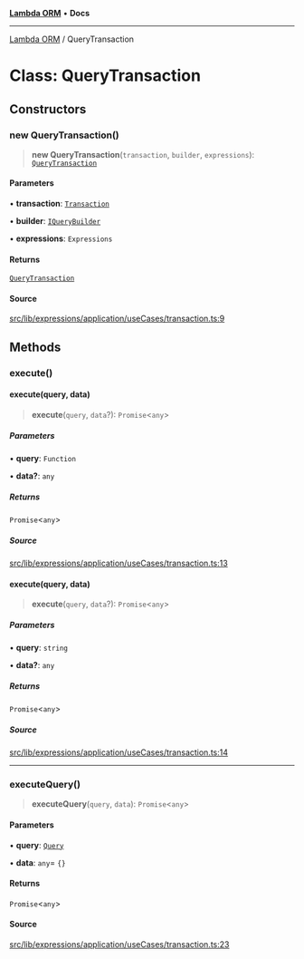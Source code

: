 [**Lambda ORM**](../README.md) • **Docs**

***

[Lambda ORM](../README.md) / QueryTransaction

# Class: QueryTransaction

## Constructors

### new QueryTransaction()

> **new QueryTransaction**(`transaction`, `builder`, `expressions`): [`QueryTransaction`](QueryTransaction.md)

#### Parameters

• **transaction**: [`Transaction`](Transaction.md)

• **builder**: [`IQueryBuilder`](../interfaces/IQueryBuilder.md)

• **expressions**: `Expressions`

#### Returns

[`QueryTransaction`](QueryTransaction.md)

#### Source

[src/lib/expressions/application/useCases/transaction.ts:9](https://github.com/lambda-orm/lambdaorm/blob/46e86d864b5f4223fb0b1052cc3ab701d4af5a21/src/lib/expressions/application/useCases/transaction.ts#L9)

## Methods

### execute()

#### execute(query, data)

> **execute**(`query`, `data`?): `Promise`\<`any`\>

##### Parameters

• **query**: `Function`

• **data?**: `any`

##### Returns

`Promise`\<`any`\>

##### Source

[src/lib/expressions/application/useCases/transaction.ts:13](https://github.com/lambda-orm/lambdaorm/blob/46e86d864b5f4223fb0b1052cc3ab701d4af5a21/src/lib/expressions/application/useCases/transaction.ts#L13)

#### execute(query, data)

> **execute**(`query`, `data`?): `Promise`\<`any`\>

##### Parameters

• **query**: `string`

• **data?**: `any`

##### Returns

`Promise`\<`any`\>

##### Source

[src/lib/expressions/application/useCases/transaction.ts:14](https://github.com/lambda-orm/lambdaorm/blob/46e86d864b5f4223fb0b1052cc3ab701d4af5a21/src/lib/expressions/application/useCases/transaction.ts#L14)

***

### executeQuery()

> **executeQuery**(`query`, `data`): `Promise`\<`any`\>

#### Parameters

• **query**: [`Query`](Query.md)

• **data**: `any`= `{}`

#### Returns

`Promise`\<`any`\>

#### Source

[src/lib/expressions/application/useCases/transaction.ts:23](https://github.com/lambda-orm/lambdaorm/blob/46e86d864b5f4223fb0b1052cc3ab701d4af5a21/src/lib/expressions/application/useCases/transaction.ts#L23)
